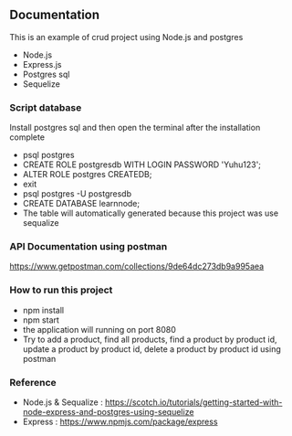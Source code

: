 ## Documentation
This is an example of crud project using Node.js and postgres

- Node.js
- Express.js
- Postgres sql
- Sequelize


### Script database
Install postgres sql and then open the terminal after the installation complete
- psql postgres
- CREATE ROLE postgresdb WITH LOGIN PASSWORD 'Yuhu123';
- ALTER ROLE postgres CREATEDB;
- exit 
- psql postgres -U postgresdb
- CREATE DATABASE learnnode;
- The table will automatically generated because this project was use sequalize


### API Documentation using postman
https://www.getpostman.com/collections/9de64dc273db9a995aea


### How to run this project
- npm install
- npm start
- the application will running on port 8080
- Try to add a product, find all products, find a product by product id, update a product by product id, delete a product by product id using postman


### Reference
- Node.js & Sequalize : https://scotch.io/tutorials/getting-started-with-node-express-and-postgres-using-sequelize
- Express : https://www.npmjs.com/package/express

